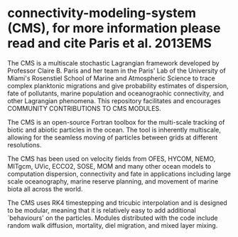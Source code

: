 # connectivity-modeling-system (CMS), for more information please read and cite Paris et al. 2013EMS

  The CMS is a multiscale stochastic Lagrangian framework developed by Professor Claire B. Paris and her team in the Paris' Lab of the University of Miami's Rosenstiel School of Marine and Atmospheric Science to trace complex planktonic migrations and give probability estimates of dispersion, fate of pollutants, marine population and oceanograohic connectivity, and other Lagrangian phenomena. This repository facilitates and encourages COMMUNITY CONTRIBUTIONS TO CMS MODULES.

The CMS is an open-source Fortran toolbox for the multi-scale tracking of biotic and abiotic particles in the ocean. The tool is inherently multiscale, allowing for the seamless moving of particles between grids at different resolutions.

The CMS has been used on velocity fields from OFES, HYCOM, NEMO, MITgcm, UVic, ECCO2, SOSE, MOM and many other ocean models to computation dispersion, connectivity and fate in applications including large scale oceanography, marine reserve planning, and movement of marine biota all across the world.

The CMS uses RK4 timestepping and tricubic interpolation and is designed to be modular, meaning that it is relatively easy to add additional `behaviours' on the particles. Modules distributed with the code include random walk diffusion, mortality, diel migration, and mixed layer mixing. 
